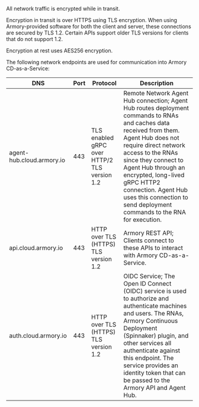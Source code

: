 All network traffic is encrypted while in transit.

Encryption in transit is over HTTPS using TLS encryption. When using Armory-provided software for both the client and server, these connections are secured by TLS 1.2. Certain APIs support older TLS versions for clients that do not support 1.2.

Encryption at rest uses AES256 encryption.

The following network endpoints are used for communication into Armory CD-as-a-Service:

| DNS                       | Port | Protocol                                        | Description                                                                                                                                                                                                                                                                                                                                                     |
| ------------------------- | ---- | ----------------------------------------------- | --------------------------------------------------------------------------------------------------------------------------------------------------------------------------------------------------------------------------------------------------------------------------------------------------------------------------------------------------------------- |
| agent-hub.cloud.armory.io | 443  | TLS enabled gRPC over HTTP/2<br>TLS version 1.2 | Remote Network Agent Hub connection; Agent Hub routes deployment commands to RNAs and caches data received from them. Agent Hub does not require direct network access to the RNAs since they connect to Agent Hub through an encrypted, long-lived gRPC HTTP2 connection. Agent Hub uses this connection to send deployment commands to the RNA for execution. |
| api.cloud.armory.io       | 443  | HTTP over TLS (HTTPS)<br>TLS version 1.2        | Armory REST API; Clients connect to these APIs to interact with Armory CD-as-a-Service.                                                                                                                                                                                                                                                                         |
| auth.cloud.armory.io      | 443  | HTTP over TLS (HTTPS)<br>TLS version 1.2        | OIDC Service; The Open ID Connect (OIDC) service is used to authorize and authenticate machines and users. The RNAs, Armory Continuous Deployment (Spinnaker) plugin, and other services all authenticate against this endpoint. The service provides an identity token that can be passed to the Armory API and Agent Hub.                                                |